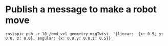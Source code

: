# Publish a message to make a robot move

```
rostopic pub -r 10 /cmd_vel geometry_msgTwist  '{linear:  {x: 0.5, y: 0.0, z: 0.0}, angular: {x: 0.0,y: 0.0,z: 0.5}}'
```
